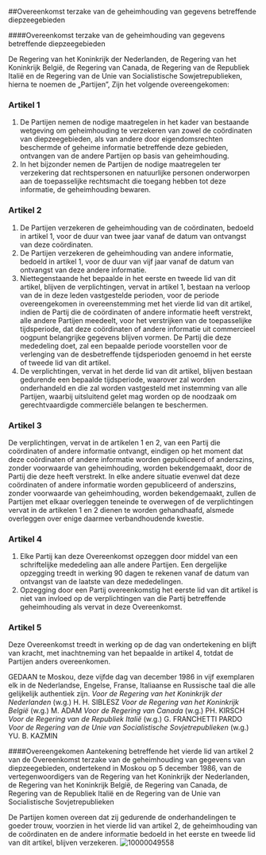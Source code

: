 <meta http-equiv='Content-Type' content='text/html; charset=utf-8' />

##Overeenkomst terzake van de geheimhouding van gegevens betreffende diepzeegebieden

####Overeenkomst terzake van de geheimhouding van gegevens betreffende diepzeegebieden

De Regering van het Koninkrijk der Nederlanden, de Regering van het Koninkrijk België, de Regering van Canada, de Regering van de Republiek Italië en de Regering van de Unie van Socialistische Sowjetrepublieken, hierna te noemen de „Partijen”, Zijn het volgende overeengekomen:    

### Artikel  1  

1.  De Partijen nemen de nodige maatregelen in het kader van bestaande wetgeving om geheimhouding te verzekeren van zowel de coördinaten van diepzeegebieden, als van andere door eigendomsrechten beschermde of geheime informatie betreffende deze gebieden, ontvangen van de andere Partijen op basis van geheimhouding.   
2.  In het bijzonder nemen de Partijen de nodige maatregelen ter verzekering dat rechtspersonen en natuurlijke personen onderworpen aan de toepasselijke rechtsmacht die toegang hebben tot deze informatie, de geheimhouding bewaren.   

### Artikel  2  

1.  De Partijen verzekeren de geheimhouding van de coördinaten, bedoeld in artikel 1, voor de duur van twee jaar vanaf de datum van ontvangst van deze coördinaten.   
2.  De Partijen verzekeren de geheimhouding van andere informatie, bedoeld in artikel 1, voor de duur van vijf jaar vanaf de datum van ontvangst van deze andere informatie.   
3.  Niettegenstaande het bepaalde in het eerste en tweede lid van dit artikel, blijven de verplichtingen, vervat in artikel 1, bestaan na verloop van de in deze leden vastgestelde perioden, voor de periode overeengekomen in overeenstemming met het vierde lid van dit artikel, indien de Partij die de coördinaten of andere informatie heeft verstrekt, alle andere Partijen meedeelt, voor het verstrijken van de toepasselijke tijdsperiode, dat deze coördinaten of andere informatie uit commercieel oogpunt belangrijke gegevens blijven vormen. De Partij die deze mededeling doet, zal een bepaalde periode voorstellen voor de verlenging van de desbetreffende tijdsperioden genoemd in het eerste of tweede lid van dit artikel.   
4.  De verplichtingen, vervat in het derde lid van dit artikel, blijven bestaan gedurende een bepaalde tijdsperiode, waarover zal worden onderhandeld en die zal worden vastgesteld met instemming van alle Partijen, waarbij uitsluitend gelet mag worden op de noodzaak om gerechtvaardigde commerciële belangen te beschermen.   

### Artikel  3  

De verplichtingen, vervat in de artikelen 1 en 2, van een Partij die coördinaten of andere informatie ontvangt, eindigen op het moment dat deze coördinaten of andere informatie worden gepubliceerd of anderszins, zonder voorwaarde van geheimhouding, worden bekendgemaakt, door de Partij die deze heeft verstrekt. In elke andere situatie evenwel dat deze coördinaten of andere informatie worden gepubliceerd of anderszins, zonder voorwaarde van geheimhouding, worden bekendgemaakt, zullen de Partijen met elkaar overleggen teneinde te overwegen of de verplichtingen vervat in de artikelen 1 en 2 dienen te worden gehandhaafd, alsmede overleggen over enige daarmee verbandhoudende kwestie.  

### Artikel  4  

1.  Elke Partij kan deze Overeenkomst opzeggen door middel van een schriftelijke mededeling aan alle andere Partijen. Een dergelijke opzegging treedt in werking 90 dagen te rekenen vanaf de datum van ontvangst van de laatste van deze mededelingen.   
2.  Opzegging door een Partij overeenkomstig het eerste lid van dit artikel is niet van invloed op de verplichtingen van die Partij betreffende geheimhouding als vervat in deze Overeenkomst.   

### Artikel  5  

Deze Overeenkomst treedt in werking op de dag van ondertekening en blijft van kracht, met inachtneming van het bepaalde in artikel 4, totdat de Partijen anders overeenkomen.  

GEDAAN te Moskou, deze vijfde dag van december 1986 in vijf exemplaren elk in de Nederlandse, Engelse, Franse, Italiaanse en Russische taal die alle gelijkelijk authentiek zijn.  *Voor de Regering van het Koninkrijk der Nederlanden*  (w.g.) H. H. SIBLESZ  *Voor de Regering van het Koninkrijk België*  (w.g.) M. ADAM  *Voor de Regering van Canada*  (w.g.) PH. KIRSCH  *Voor de Regering van de Republiek Italië*  (w.g.) G. FRANCHETTI PARDO  *Voor de Regering van de Unie van Socialistische Sovjetrepublieken*  (w.g.) YU. B. KAZMIN  

####Overeengekomen Aantekening betreffende het vierde lid van artikel 2 van de Overeenkomst terzake van de geheimhouding van gegevens van diepzeegebieden, ondertekend in Moskou op 5 december 1986, van de vertegenwoordigers van de Regering van het Koninkrijk der Nederlanden, de Regering van het Koninkrijk België, de Regering van Canada, de Regering van de Republiek Italië en de Regering van de Unie van Socialistische Sovjetrepublieken

De Partijen komen overeen dat zij gedurende de onderhandelingen te goeder trouw, voorzien in het vierde lid van artikel 2, de geheimhouding van de coördinaten en de andere informatie bedoeld in het eerste en tweede lid van dit artikel, blijven verzekeren.   ![10000049558](http://wetten.overheid.nl/Illustration/10000049558)

